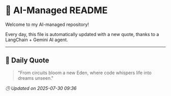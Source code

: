 # 🧠 AI-Managed README

Welcome to my AI-managed repository!

Every day, this file is automatically updated with a new quote, thanks to a LangChain + Gemini AI agent.

---

## 📅 Daily Quote

> "From circuits bloom a new Eden, where code whispers life into dreams unseen."

*🕒 Updated on 2025-07-30 09:36*